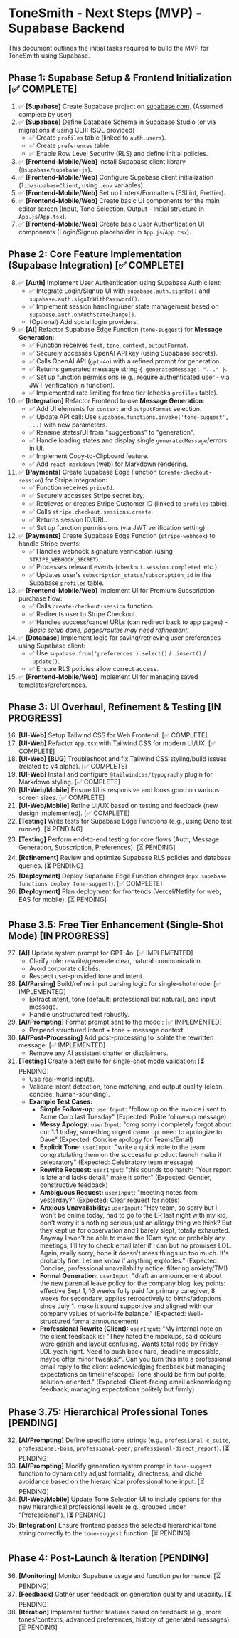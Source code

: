 # ToneSmith - Next Steps (MVP) - Supabase Backend

This document outlines the initial tasks required to build the MVP for ToneSmith using Supabase.

## Phase 1: Supabase Setup & Frontend Initialization [✅ COMPLETE]

1.  ✅ **[Supabase]** Create Supabase project on [supabase.com](https://supabase.com/). (Assumed complete by user)
2.  ✅ **[Supabase]** Define Database Schema in Supabase Studio (or via migrations if using CLI): (SQL provided)
    -   ✅ Create `profiles` table (linked to `auth.users`).
    -   ✅ Create `preferences` table.
    -   ✅ Enable Row Level Security (RLS) and define initial policies.
3.  ✅ **[Frontend-Mobile/Web]** Install Supabase client library (`@supabase/supabase-js`).
4.  ✅ **[Frontend-Mobile/Web]** Configure Supabase client initialization (`lib/supabaseClient`, using `.env` variables).
5.  ✅ **[Frontend-Mobile/Web]** Set up Linters/Formatters (ESLint, Prettier).
6.  ✅ **[Frontend-Mobile/Web]** Create basic UI components for the main editor screen (Input, Tone Selection, Output - Initial structure in `App.js`/`App.tsx`).
7.  ✅ **[Frontend-Mobile/Web]** Create basic User Authentication UI components (Login/Signup placeholder in `App.js`/`App.tsx`).

## Phase 2: Core Feature Implementation (Supabase Integration) [✅ COMPLETE]

8.  ✅ **[Auth]** Implement User Authentication using Supabase Auth client:
    -   ✅ Integrate Login/Signup UI with `supabase.auth.signUp()` and `supabase.auth.signInWithPassword()`.
    -   ✅ Implement session handling/user state management based on `supabase.auth.onAuthStateChange()`.
    -   (Optional) Add social login providers.
9.  ✅ **[AI]** Refactor Supabase Edge Function (`tone-suggest`) for **Message Generation**:
    -   ✅ Function receives `text`, `tone`, `context`, `outputFormat`.
    -   ✅ Securely accesses OpenAI API key (using Supabase secrets).
    -   ✅ Calls OpenAI API (`gpt-4o`) with a refined prompt for generation.
    -   ✅ Returns generated message string `{ generatedMessage: "..." }`.
    -   ✅ Set up function permissions (e.g., require authenticated user - via JWT verification in function).
    -   ✅ Implemented rate limiting for free tier (checks `profiles` table).
10. ✅ **[Integration]** Refactor Frontend to use **Message Generation**:
    -   ✅ Add UI elements for `context` and `outputFormat` selection.
    -   ✅ Update API call: Use `supabase.functions.invoke('tone-suggest', ...)` with new parameters.
    -   ✅ Rename states/UI from "suggestions" to "generation".
    -   ✅ Handle loading states and display single `generatedMessage`/errors in UI.
    -   ✅ Implement Copy-to-Clipboard feature.
    -   ✅ Add `react-markdown` (web) for Markdown rendering.
11. ✅ **[Payments]** Create Supabase Edge Function (`create-checkout-session`) for Stripe integration:
    -   ✅ Function receives `priceId`.
    -   ✅ Securely accesses Stripe secret key.
    -   ✅ Retrieves or creates Stripe Customer ID (linked to `profiles` table).
    -   ✅ Calls `stripe.checkout.sessions.create`.
    -   ✅ Returns session ID/URL.
    -   ✅ Set up function permissions (via JWT verification setting).
12. ✅ **[Payments]** Create Supabase Edge Function (`stripe-webhook`) to handle Stripe events:
    -   ✅ Handles webhook signature verification (using `STRIPE_WEBHOOK_SECRET`).
    -   ✅ Processes relevant events (`checkout.session.completed`, etc.).
    -   ✅ Updates user's `subscription_status`/`subscription_id` in the Supabase `profiles` table.
13. ✅ **[Frontend-Mobile/Web]** Implement UI for Premium Subscription purchase flow:
    -   ✅ Calls `create-checkout-session` function.
    -   ✅ Redirects user to Stripe Checkout.
    -   ✅ Handles success/cancel URLs (can redirect back to app pages) - *Basic setup done, pages/routes may need refinement.*
14. ✅ **[Database]** Implement logic for saving/retrieving user preferences using Supabase client:
    -   ✅ Use `supabase.from('preferences').select()` / `.insert()` / `.update()`.
    -   ✅ Ensure RLS policies allow correct access.
15. ✅ **[Frontend-Mobile/Web]** Implement UI for managing saved templates/preferences.

## Phase 3: UI Overhaul, Refinement & Testing [IN PROGRESS]

16. **[UI-Web]** Setup Tailwind CSS for Web Frontend. [✅ COMPLETE]
17. **[UI-Web]** Refactor `App.tsx` with Tailwind CSS for modern UI/UX. [✅ COMPLETE]
18. **[UI-Web]** **[BUG]** Troubleshoot and fix Tailwind CSS styling/build issues (related to v4 alpha). [✅ COMPLETE]
19. **[UI-Web]** Install and configure `@tailwindcss/typography` plugin for Markdown styling. [✅ COMPLETE]
20. **[UI-Web/Mobile]** Ensure UI is responsive and looks good on various screen sizes. [✅ COMPLETE]
21. **[UI-Web/Mobile]** Refine UI/UX based on testing and feedback (new design implemented). [✅ COMPLETE]
22. **[Testing]** Write tests for Supabase Edge Functions (e.g., using Deno test runner). [⏳ PENDING]
23. **[Testing]** Perform end-to-end testing for core flows (Auth, Message Generation, Subscription, Preferences). [⏳ PENDING]
24. **[Refinement]** Review and optimize Supabase RLS policies and database queries. [⏳ PENDING]
25. **[Deployment]** Deploy Supabase Edge Function changes (`npx supabase functions deploy tone-suggest`). [✅ COMPLETE]
26. **[Deployment]** Plan deployment for frontends (Vercel/Netlify for web, EAS for mobile). [⏳ PENDING]

## Phase 3.5: Free Tier Enhancement (Single-Shot Mode) [IN PROGRESS]

27. **[AI]** Update system prompt for GPT-4o: [✅ IMPLEMENTED]
    - Clarify role: rewrite/generate clear, natural communication.
    - Avoid corporate clichés.
    - Respect user-provided tone and intent.
28. **[AI/Parsing]** Build/refine input parsing logic for single-shot mode: [✅ IMPLEMENTED]
    - Extract intent, tone (default: professional but natural), and input message.
    - Handle unstructured text robustly.
29. **[AI/Prompting]** Format prompt sent to the model: [✅ IMPLEMENTED]
    - Prepend structured intent + tone + message context.
30. **[AI/Post-Processing]** Add post-processing to isolate the rewritten message: [✅ IMPLEMENTED]
    - Remove any AI assistant chatter or disclaimers.
31. **[Testing]** Create a test suite for single-shot mode validation: [⏳ PENDING]
    - Use real-world inputs.
    - Validate intent detection, tone matching, and output quality (clean, concise, human-sounding).
    - **Example Test Cases:**
        - **Simple Follow-up:** `userInput`: "follow up on the invoice i sent to Acme Corp last Tuesday" (Expected: Polite follow-up message)
        - **Messy Apology:** `userInput`: "omg sorry i completely forgot about our 1:1 today, something urgent came up. need to apologize to Dave" (Expected: Concise apology for Teams/Email)
        - **Explicit Tone:** `userInput`: "write a quick note to the team congratulating them on the successful product launch make it celebratory" (Expected: Celebratory team message)
        - **Rewrite Request:** `userInput`: "this sounds too harsh: \"Your report is late and lacks detail.\" make it softer" (Expected: Gentler, constructive feedback)
        - **Ambiguous Request:** `userInput`: "meeting notes from yesterday?" (Expected: Clear request for notes)
        - **Anxious Unavailability:** `userInput`: "Hey team, so sorry but I won't be online today, had to go to the ER last night with my kid, don't worry it's nothing serious just an allergy thing we think? But they kept us for observation and I barely slept, totally exhausted. Anyway I won't be able to make the 10am sync or probably any meetings, I'll try to check email later if I can but no promises LOL. Again, really sorry, hope it doesn't mess things up too much. It's probably fine. Let me know if anything explodes." (Expected: Concise, professional unavailability notice, filtering anxiety/TMI)
        - **Formal Generation:** `userInput`: "draft an announcement about the new parental leave policy for the company blog. key points: effective Sept 1, 16 weeks fully paid for primary caregiver, 8 weeks for secondary, applies retroactively to births/adoptions since July 1. make it sound supportive and aligned with our company values of work-life balance." (Expected: Well-structured formal announcement)
        - **Professional Rewrite (Client):** `userInput`: "My internal note on the client feedback is: \"They hated the mockups, said colours were garish and layout confusing. Wants total redo by Friday - LOL yeah right. Need to push back hard, deadline impossible, maybe offer minor tweaks?\". Can you turn this into a professional email reply to the client acknowledging feedback but managing expectations on timeline/scope? Tone should be firm but polite, solution-oriented." (Expected: Client-facing email acknowledging feedback, managing expectations politely but firmly)

## Phase 3.75: Hierarchical Professional Tones [PENDING]

32. **[AI/Prompting]** Define specific tone strings (e.g., `professional-c_suite`, `professional-boss`, `professional-peer`, `professional-direct_report`). [⏳ PENDING]
33. **[AI/Prompting]** Modify generation system prompt in `tone-suggest` function to dynamically adjust formality, directness, and cliché avoidance based on the hierarchical professional tone input. [⏳ PENDING]
34. **[UI-Web/Mobile]** Update Tone Selection UI to include options for the new hierarchical professional levels (e.g., grouped under "Professional"). [⏳ PENDING]
35. **[Integration]** Ensure frontend passes the selected hierarchical tone string correctly to the `tone-suggest` function. [⏳ PENDING]

## Phase 4: Post-Launch & Iteration [PENDING]

36. **[Monitoring]** Monitor Supabase usage and function performance. [⏳ PENDING]
37. **[Feedback]** Gather user feedback on generation quality and usability. [⏳ PENDING]
38. **[Iteration]** Implement further features based on feedback (e.g., more tones/contexts, advanced preferences, history of generated messages). [⏳ PENDING] 